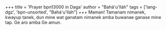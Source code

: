 +++
title = 'Prayer bpn13000 in Daga'
author = "Bahá'u'lláh"
tags = ['lang-dgz', 'bpn-unsorted', "Bahá'u'lláh"]
+++
Maman!  Tamanam nimanek, kwayup tanek, dun mine wat ganatam nimanek amba buwanae ganase mine tap.  Ge aro amba Ge amun.
